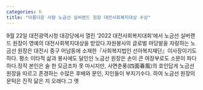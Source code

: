 ```yaml
---
categories: h
title: "아름다운 사람 노금선 실버랜드 원장 대전사회복지대상 수상"
---
```

9월 22일 대전광역시청 대강당에서 열린 ‘2022 대전사회복지대회’에서 노금선 실버랜드 원장이 영예의 대전사회복지대상을 받았다.자원봉사의 글로벌 마당발을 자랑하는 노금선 원장은 대전시 중구 어남동에 소재한『사회복지법인 선아복지재단』이사장이기도 하다. 평소 이타적 삶과 봉사에도 달인인 노금선 원장은 손이 큰 여장부로도 소문이 파다하다.정작 본인은 술 한 모금조차 못 마시지만, 사면춘풍(四面春風)의 호인답게 노금선 원장을 따르고 존경하는 수많은 후배와 문인, 지인들이 부지기수다. 하여 노금선 원장의 문턱은 진작 닳은 지 오래다.그 옛